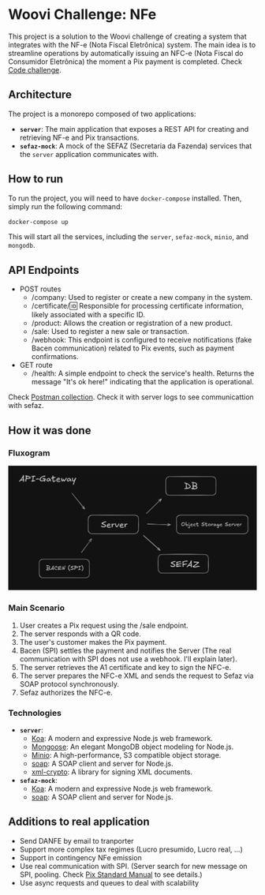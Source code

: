 # Woovi Challenge: NFe

This project is a solution to the Woovi challenge of creating a system that integrates with the NF-e (Nota Fiscal Eletrônica) system. The main idea is to streamline operations by automatically issuing an NFC-e (Nota Fiscal do Consumidor Eletrônica) the moment a Pix payment is completed.
Check [Code challenge](https://github.com/woovibr/jobs).

## Architecture

The project is a monorepo composed of two applications:

*   **`server`**: The main application that exposes a REST API for creating and retrieving NF-e and Pix transactions.
*   **`sefaz-mock`**: A mock of the SEFAZ (Secretaria da Fazenda) services that the `server` application communicates with.

## How to run

To run the project, you will need to have `docker-compose` installed. Then, simply run the following command:

```sh
docker-compose up
```

This will start all the services, including the `server`, `sefaz-mock`, `minio`, and `mongodb`.

## API Endpoints

- POST routes
    - /company: Used to register or create a new company in the system.
    - /certificate/:id: Responsible for processing certificate information, likely associated with a specific ID.
    - /product: Allows the creation or registration of a new product.
    - /sale: Used to register a new sale or transaction.
    - /webhook: This endpoint is configured to receive notifications (fake Bacen communication) related to Pix events, such as payment confirmations.
- GET route
    - /health: A simple endpoint to check the service's health. Returns the message "It's ok here!" indicating that the application is operational.

Check [Postman collection](https://www.postman.com/tiagogottardo-7997945/workspace/tiago-public-workspace/request/46863462-281049d2-6859-4321-95a9-3ad3b15a15ff?action=share&creator=46863462&ctx=documentation). Check it with server logs to see communicattion with sefaz.

## How it was done

### Fluxogram

![Communication between containers](./assets/fluxogram.jpg)

### Main Scenario

1. User creates a Pix request using the /sale endpoint.
2. The server responds with a QR code.
3. The user's customer makes the Pix payment.
4. Bacen (SPI) settles the payment and notifies the Server (The real communication with SPI does not use a webhook. I'll explain later).
5. The server retrieves the A1 certificate and key to sign the NFC-e.
6. The server prepares the NFC-e XML and sends the request to Sefaz via SOAP protocol synchronously.
7. Sefaz authorizes the NFC-e.


### Technologies

*   **`server`**:
    *   [Koa](https://koajs.com/): A modern and expressive Node.js web framework.
    *   [Mongoose](https://mongoosejs.com/): An elegant MongoDB object modeling for Node.js.
    *   [Minio](https://min.io/): A high-performance, S3 compatible object storage.
    *   [soap](https://github.com/vpulim/node-soap): A SOAP client and server for Node.js.
    *   [xml-crypto](https://github.com/yaronn/xml-crypto): A library for signing XML documents.
*   **`sefaz-mock`**:
    *   [Koa](https://koajs.com/): A modern and expressive Node.js web framework.
    *   [soap](https://github.com/vpulim/node-soap): A SOAP client and server for Node.js.

## Additions to real application

- Send DANFE by email to tranporter
- Support more complex tax regimes (Lucro presumido, Lucro real, ...)
- Support in contingency NFe emission
- Use real communication with SPI. (Server search for new message on SPI, pooling. Check [Pix Standard Manual](https://www.bcb.gov.br/content/estabilidadefinanceira/pix/Regulamento_Pix/II_ManualdePadroesparaIniciacaodoPix.pdf) to see details.)
- Use async requests and queues to deal with scalability 
